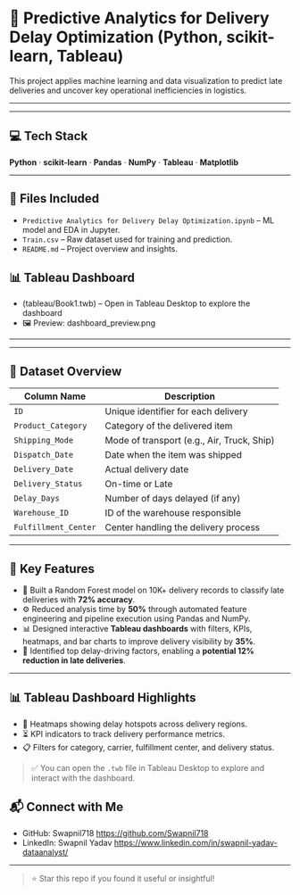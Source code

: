 # 🚚 Predictive Analytics for Delivery Delay Optimization (Python, scikit-learn, Tableau)

This project applies machine learning and data visualization to predict late deliveries and uncover key operational inefficiencies in logistics.

--- 

---

## 💻 Tech Stack  
**Python** · **scikit-learn** · **Pandas** · **NumPy** · **Tableau** · **Matplotlib**  

---

## 📂 Files Included

- `Predictive Analytics for Delivery Delay Optimization.ipynb` – ML model and EDA in Jupyter.
- `Train.csv` – Raw dataset used for training and prediction.
- `README.md` – Project overview and insights.
  
## 📊 Tableau Dashboard

 - (tableau/Book1.twb) – Open in Tableau Desktop to explore the dashboard  
- 🖼️ Preview: dashboard_preview.png
---
---

## 🧾 Dataset Overview

| Column Name       | Description                                      |
|-------------------|--------------------------------------------------|
| `ID`              | Unique identifier for each delivery              |
| `Product_Category`| Category of the delivered item                   |
| `Shipping_Mode`   | Mode of transport (e.g., Air, Truck, Ship)       |
| `Dispatch_Date`   | Date when the item was shipped                   |
| `Delivery_Date`   | Actual delivery date                             |
| `Delivery_Status` | On-time or Late                                  |
| `Delay_Days`      | Number of days delayed (if any)                  |
| `Warehouse_ID`    | ID of the warehouse responsible                  |
| `Fulfillment_Center` | Center handling the delivery process         |

---
## 🧠 Key Features

- 🧪 Built a Random Forest model on 10K+ delivery records to classify late deliveries with **72% accuracy**.
- ⚙️ Reduced analysis time by **50%** through automated feature engineering and pipeline execution using Pandas and NumPy.
- 📊 Designed interactive **Tableau dashboards** with filters, KPIs, heatmaps, and bar charts to improve delivery visibility by **35%**.
- 🚀 Identified top delay-driving factors, enabling a **potential 12% reduction in late deliveries**.

---

## 📊 Tableau Dashboard Highlights

- 📍 Heatmaps showing delay hotspots across delivery regions.
- ⏳ KPI indicators to track delivery performance metrics.
- 📋 Filters for category, carrier, fulfillment center, and delivery status.

> ✅ You can open the `.twb` file in Tableau Desktop to explore and interact with the dashboard.


## 📬 Connect with Me

- GitHub: Swapnil718 https://github.com/Swapnil718
- LinkedIn: Swapnil Yadav https://www.linkedin.com/in/swapnil-yadav-dataanalyst/

---

> ⭐ Star this repo if you found it useful or insightful!
